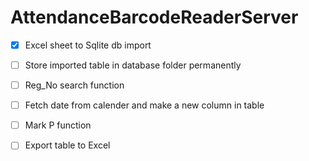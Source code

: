 # AttendanceBarcodeReaderServer

- [x] Excel sheet to Sqlite db import
- [ ] Store imported table in database folder permanently
- [ ] Reg_No search function
- [ ] Fetch date from calender and make a new column in table
- [ ] Mark P function
- [ ] Export table to Excel      
      
